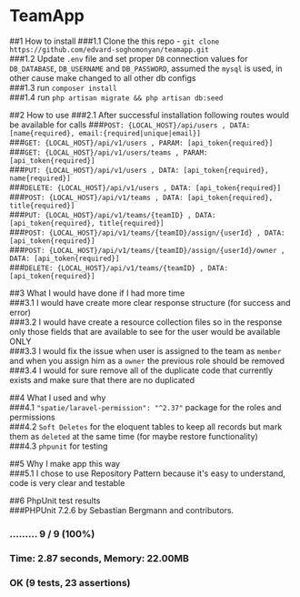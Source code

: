 # TeamApp

##1 How to install
###1.1 Clone the this repo - `git clone https://github.com/edvard-soghomonyan/teamapp.git`<br />
###1.2 Update `.env` file and set proper `DB` connection values for `DB_DATABASE`, `DB_USERNAME` and `DB_PASSWORD`, assumed the `mysql` is used, in other cause make changed to all other db configs <br />
###1.3 run `composer install`<br />
###1.4 run `php artisan migrate && php artisan db:seed`<br />


##2 How to use
###2.1 After successful installation following routes would be available for calls
###`POST: {LOCAL_HOST}/api/users , DATA: [name{required}, email:{required|unique|email}]`<br />
###`GET: {LOCAL_HOST}/api/v1/users , PARAM: [api_token{required}]`<br />
###`GET: {LOCAL_HOST}/api/v1/users/teams , PARAM: [api_token{required}]`<br />
###`PUT: {LOCAL_HOST}/api/v1/users , DATA: [api_token{required}, name{required}]`<br />
###`DELETE: {LOCAL_HOST}/api/v1/users , DATA: [api_token{required}]`<br />
###`POST: {LOCAL_HOST}/api/v1/teams , DATA: [api_token{required}, title{required}]`<br />
###`PUT: {LOCAL_HOST}/api/v1/teams/{teamID} , DATA: [api_token{required}, title{required}]`<br />
###`POST: {LOCAL_HOST}/api/v1/teams/{teamID}/assign/{userId} , DATA: [api_token{required}]`<br />
###`POST: {LOCAL_HOST}/api/v1/teams/{teamID}/assign/{userId}/owner , DATA: [api_token{required}]`<br />
###`DELETE: {LOCAL_HOST}/api/v1/teams/{teamID} , DATA: [api_token{required}]`<br />

##3 What I would have done if I had more time <br />
###3.1 I would have create more clear response structure (for success and error) <br />
###3.2 I would have create a resource collection files so in the response only those fields that are available to see for the user would be available ONLY <br />
###3.3 I would fix the issue when user is assigned to the team as `member` and when you assign him as a `owner` the previous role should be removed <br />
###3.4 I would for sure remove all of the duplicate code that currently exists and make sure that there are no duplicated <br />

##4 What I used and why <br />
###4.1 `"spatie/laravel-permission": "^2.37"` package for the roles and permissions <br />
###4.2 `Soft Deletes` for the eloquent tables to keep all records but mark them as `deleted` at the same time (for maybe restore functionality) <br />
###4.3 `phpunit` for testing <br />

##5 Why I make app this way <br />
###5.1 I chose to use Repository Pattern because it's easy to understand, code is very clear and testable <br />

##6 PhpUnit test results  <br />
###PHPUnit 7.2.6 by Sebastian Bergmann and contributors. <br />
   
###   .........                                                           9 / 9 (100%) <br />
   
###   Time: 2.87 seconds, Memory: 22.00MB <br />
   
###   OK (9 tests, 23 assertions) <br />
